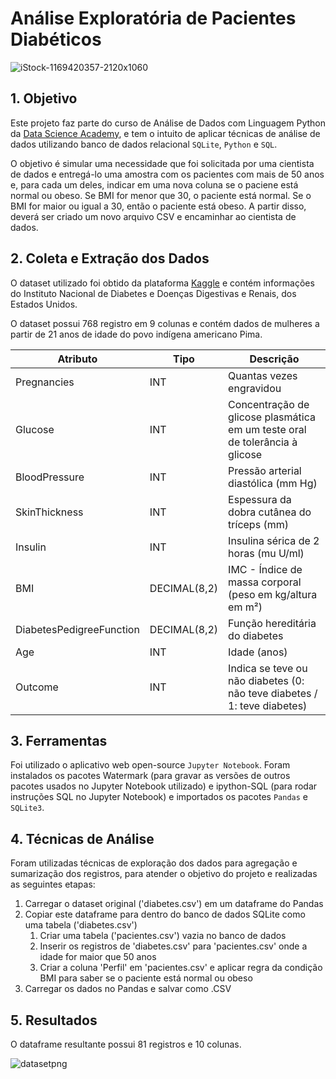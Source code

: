 # Análise Exploratória de Pacientes Diabéticos

![iStock-1169420357-2120x1060](https://user-images.githubusercontent.com/96497622/163745289-55c68aac-37b3-4634-87d6-6b492a283ee7.jpg)

## 1. Objetivo

Este projeto faz parte do curso de Análise de Dados com Linguagem Python da [Data Science Academy](https://www.datascienceacademy.com.br/start), e tem o intuito de aplicar técnicas de análise de dados utilizando banco de dados relacional `SQLite`, `Python` e `SQL`.

O objetivo é simular uma necessidade que foi solicitada por uma cientista de dados e entregá-lo uma amostra com os pacientes com mais de 50 anos e, para cada um deles, indicar em uma nova coluna se o paciene está normal ou obeso. Se BMI for menor que 30, o paciente está normal. Se o BMI for maior ou igual a 30, então o paciente está obeso. A partir disso, deverá ser criado um novo arquivo CSV e encaminhar ao cientista de dados.

## 2. Coleta e Extração dos Dados

O dataset utilizado foi obtido da plataforma [Kaggle](https://www.kaggle.com/datasets/uciml/pima-indians-diabetes-database) e contém informações do Instituto Nacional de Diabetes e Doenças Digestivas e Renais, dos Estados Unidos. 

O dataset possui 768 registro em 9 colunas e contém dados de mulheres a partir de 21 anos de idade do povo indígena americano Pima.

| Atributo | Tipo | Descrição |
|--- |--- |--- |
| Pregnancies | INT | Quantas vezes engravidou
| Glucose | INT | Concentração de glicose plasmática em um teste oral de tolerância à glicose
| BloodPressure | INT | Pressão arterial diastólica (mm Hg)
| SkinThickness | INT | Espessura da dobra cutânea do tríceps (mm)
| Insulin | INT | Insulina sérica de 2 horas (mu U/ml)
| BMI | DECIMAL(8,2) | IMC - Índice de massa corporal (peso em kg/altura em m²)
| DiabetesPedigreeFunction | DECIMAL(8,2) | Função hereditária do diabetes
| Age | INT | Idade (anos)
| Outcome | INT | Indica se teve ou não diabetes (0: não teve diabetes / 1: teve diabetes) 

## 3. Ferramentas

Foi utilizado o aplicativo web open-source `Jupyter Notebook`. Foram instalados os pacotes Watermark (para gravar as versões de outros pacotes usados no Jupyter Notebook utilizado) e ipython-SQL (para rodar instruções SQL no Jupyter Notebook) e importados os pacotes `Pandas` e `SQLite3`.

## 4. Técnicas de Análise

Foram utilizadas técnicas de exploração dos dados para agregação e sumarização dos registros, para atender o objetivo do projeto e realizadas as seguintes etapas:

1. Carregar o dataset original ('diabetes.csv') em um dataframe do Pandas
2. Copiar este dataframe para dentro do banco de dados SQLite como uma tabela ('diabetes.csv')
    1. Criar uma tabela ('pacientes.csv') vazia no banco de dados
    2. Inserir os registros de 'diabetes.csv' para 'pacientes.csv' onde a idade for maior que 50 anos
    3. Criar a coluna 'Perfil' em 'pacientes.csv' e aplicar regra da condição BMI para saber se o paciente está normal ou obeso
3. Carregar os dados no Pandas e salvar como .CSV

## 5. Resultados

O dataframe resultante possui 81 registros e 10 colunas.

![datasetpng](https://user-images.githubusercontent.com/96497622/164069217-29659af0-075a-4c89-9cef-7fed48940706.png)

<!--- Comentários - Plano de análise de dados

1. Definição do objetivo (O que queremos analisar? Quais perguntas devem ser respondidas?)
2. Coleta e extração dos dados
3. Escolha das ferramentas
4. Aplicação das técnicas de análise (análise exploratória, estatística descritiva, agregação, sumarização, estatística inferencial, mineração de dados, ML etc.)
5. Entrega dos resultados (relatórios, gráficos, tabelas, etc.)
-->


